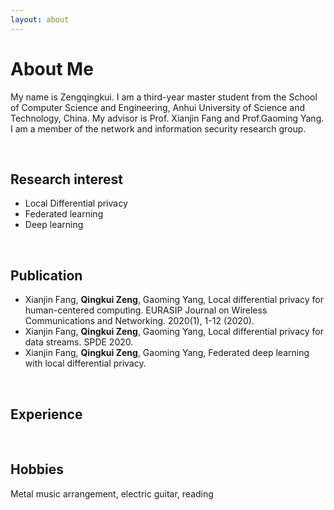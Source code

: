 ```yaml
---
layout: about 
---
```

# About Me
My name is Zengqingkui. I am a third-year master student from the School of Computer Science and Engineering, Anhui University of Science and Technology, China. My advisor is Prof. Xianjin Fang and Prof.Gaoming Yang. I am a member of the network and information security research group.  

<br/>

## Research interest
* Local Differential privacy  
* Federated learning  
* Deep learning  

<br/>

## Publication
* Xianjin Fang, **Qingkui Zeng**, Gaoming Yang, Local differential privacy for human-centered computing. EURASIP Journal on Wireless Communications and Networking. 2020(1), 1-12 (2020).  
* Xianjin Fang, **Qingkui Zeng**, Gaoming Yang, Local differential privacy for data streams. SPDE 2020.   
* Xianjin Fang, **Qingkui Zeng**, Gaoming Yang, Federated deep learning with local differential privacy. 

<br/>

## Experience

<br/>

## Hobbies

Metal music arrangement, electric guitar, reading

